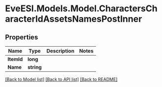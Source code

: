 # EveESI.Models.Model.CharactersCharacterIdAssetsNamesPostInner

## Properties

Name | Type | Description | Notes
------------ | ------------- | ------------- | -------------
**ItemId** | **long** |  | 
**Name** | **string** |  | 

[[Back to Model list]](../README.md#documentation-for-models) [[Back to API list]](../README.md#documentation-for-api-endpoints) [[Back to README]](../README.md)

